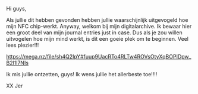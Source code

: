 Hi guys,

Als jullie dit hebben gevonden hebben jullie waarschijnlijk uitgevogeld hoe mijn NFC chip-werkt.
Anyway, welkom bij mijn digitalarchive. Ik bewaar hier een groot deel van mijn journal entries just in case.
Dus als je zou willen uitvogelen hoe mijn mind werkt, is dit een goeie plek om te beginnen.
Veel lees plezier!!!

https://mega.nz/file/sh4Q2IpY#fuup9UacRTo4RLTw4ROVsOtyXqBOPIDpw_B2l1l7NIs

Ik mis jullie ontzetten, guys!
Ik wens jullie het allerbeste toe!!!!

XX Jer
